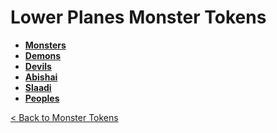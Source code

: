 # Lower Planes Monster Tokens
- **[Monsters](https://github.com/acodcha/DnD5e/tree/main/tokens/monsters/lower_planes/monsters)**
- **[Demons](https://github.com/acodcha/DnD5e/tree/main/tokens/monsters/lower_planes/demons)**
- **[Devils](https://github.com/acodcha/DnD5e/tree/main/tokens/monsters/lower_planes/devils)**
- **[Abishai](https://github.com/acodcha/DnD5e/tree/main/tokens/monsters/lower_planes/abishai)**
- **[Slaadi](https://github.com/acodcha/DnD5e/tree/main/tokens/monsters/lower_planes/slaadi)**
- **[Peoples](https://github.com/acodcha/DnD5e/tree/main/tokens/monsters/lower_planes/peoples)**

[< Back to Monster Tokens](../README.md#monster-tokens)
